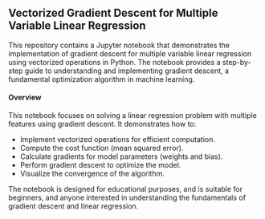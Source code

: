 ## Vectorized Gradient Descent for Multiple Variable Linear Regression
This repository contains a Jupyter notebook that demonstrates the implementation of gradient descent for multiple variable linear regression using vectorized operations in Python. The notebook provides a step-by-step guide to understanding and implementing gradient descent, a fundamental optimization algorithm in machine learning.
#### Overview
This notebook focuses on solving a linear regression problem with multiple features using gradient descent. It demonstrates how to:
- Implement vectorized operations for efficient computation.
- Compute the cost function (mean squared error).
- Calculate gradients for model parameters (weights and bias).
- Perform gradient descent to optimize the model.
- Visualize the convergence of the algorithm.  

The notebook is designed for educational purposes, and is suitable for beginners, and anyone interested in understanding the fundamentals of gradient descent and linear regression.
